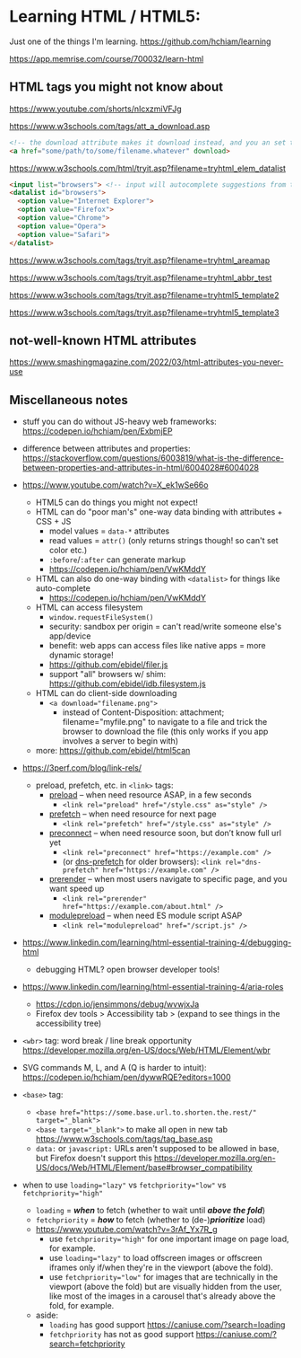 # Learning HTML / HTML5:

Just one of the things I'm learning. <https://github.com/hchiam/learning>

<https://app.memrise.com/course/700032/learn-html>

## HTML tags you might not know about

<https://www.youtube.com/shorts/nIcxzmiVFJg>

<https://www.w3schools.com/tags/att_a_download.asp>

```html
<!-- the download attribute makes it download instead, and you an set the custom file name with download="custom.name" -->
<a href="some/path/to/some/filename.whatever" download>
```

<https://www.w3schools.com/html/tryit.asp?filename=tryhtml_elem_datalist>

```html
<input list="browsers"> <!-- input will autocomplete suggestions from the datalist options (not forced) -->
<datalist id="browsers">
  <option value="Internet Explorer">
  <option value="Firefox">
  <option value="Chrome">
  <option value="Opera">
  <option value="Safari">
</datalist>
```

<https://www.w3schools.com/tags/tryit.asp?filename=tryhtml_areamap>

<https://www.w3schools.com/tags/tryit.asp?filename=tryhtml_abbr_test>

<https://www.w3schools.com/tags/tryit.asp?filename=tryhtml5_template2>

<https://www.w3schools.com/tags/tryit.asp?filename=tryhtml5_template3>

## not-well-known HTML attributes

<https://www.smashingmagazine.com/2022/03/html-attributes-you-never-use>

## Miscellaneous notes

- stuff you can do without JS-heavy web frameworks: https://codepen.io/hchiam/pen/ExbmjEP

- difference between attributes and properties: https://stackoverflow.com/questions/6003819/what-is-the-difference-between-properties-and-attributes-in-html/6004028#6004028

- <https://www.youtube.com/watch?v=X_ek1wSe66o>
  - HTML5 can do things you might not expect!
  - HTML can do "poor man's" one-way data binding with attributes + CSS + JS
    - model values = `data-*` attributes
    - read values = `attr()` (only returns strings though! so can't set color etc.)
    - `:before`/`:after` can generate markup
    - <https://codepen.io/hchiam/pen/VwKMddY>
  - HTML can also do one-way binding with `<datalist>` for things like auto-complete
    - <https://codepen.io/hchiam/pen/VwKMddY>
  - HTML can access filesystem
    - `window.requestFileSystem()`
    - security: sandbox per origin = can't read/write someone else's app/device
    - benefit: web apps can access files like native apps = more dynamic storage!
    - <https://github.com/ebidel/filer.js>
    - support "all" browsers w/ shim: <https://github.com/ebidel/idb.filesystem.js>
  - HTML can do client-side downloading
    - `<a download="filename.png">`
      - instead of Content-Disposition: attachment; filename="myfile.png" to navigate to a file and trick the browser to download the file (this only works if you app involves a server to begin with)
  - more: <https://github.com/ebidel/html5can>
- <https://3perf.com/blog/link-rels/>
  - preload, prefetch, etc. in `<link>` tags:
    - [preload](https://3perf.com/blog/link-rels/#preload) – when need resource ASAP, in a few seconds
      - `<link rel="preload" href="/style.css" as="style" />`
    - [prefetch](https://3perf.com/blog/link-rels/#prefetch) – when need resource for next page
      - `<link rel="prefetch" href="/style.css" as="style" />`
    - [preconnect](https://3perf.com/blog/link-rels/#preconnect) – when need resource soon, but don’t know full url yet
      - `<link rel="preconnect" href="https://example.com" />`
      - (or [dns-prefetch](https://3perf.com/blog/link-rels/#dns-prefetch) for older browsers): `<link rel="dns-prefetch" href="https://example.com" />`
    - [prerender](https://3perf.com/blog/link-rels/#prerender) – when most users navigate to specific page, and you want speed up
      - `<link rel="prerender" href="https://example.com/about.html" />`
    - [modulepreload](https://3perf.com/blog/link-rels/#modulepreload) – when need ES module script ASAP
      - `<link rel="modulepreload" href="/script.js" />`
- <https://www.linkedin.com/learning/html-essential-training-4/debugging-html>
  - debugging HTML? open browser developer tools!
- <https://www.linkedin.com/learning/html-essential-training-4/aria-roles>
  - <https://cdpn.io/jensimmons/debug/wvwjxJa>
  - Firefox dev tools > Accessibility tab > (expand to see things in the accessibility tree)
- `<wbr>` tag: word break / line break opportunity https://developer.mozilla.org/en-US/docs/Web/HTML/Element/wbr
- SVG commands M, L, and A (Q is harder to intuit): https://codepen.io/hchiam/pen/dywwRQE?editors=1000
- `<base>` tag:
  - `<base href="https://some.base.url.to.shorten.the.rest/" target="_blank">`
  - `<base target="_blank">` to make all open in new tab https://www.w3schools.com/tags/tag_base.asp
  - `data:` or `javascript:` URLs aren't supposed to be allowed in base, but Firefox doesn't support this https://developer.mozilla.org/en-US/docs/Web/HTML/Element/base#browser_compatibility

- when to use `loading="lazy"` vs `fetchpriority="low"` vs `fetchpriority="high"`
  - `loading` = **_when_** to fetch (whether to wait until **_above the fold_**)
  - `fetchpriority` = **_how_** to fetch (whether to (de-)**_prioritize_** load)
  - https://www.youtube.com/watch?v=3rAf_Yx7R_g
    - use `fetchpriority="high"` for one important image on page load, for example.
    - use `loading="lazy"` to load offscreen images or offscreen iframes only if/when they're in the viewport (above the fold).
    - use `fetchpriority="low"` for images that are technically in the viewport (above the fold) but are visually hidden from the user, like most of the images in a carousel that's already above the fold, for example.
  - aside:
    - `loading` has good support https://caniuse.com/?search=loading
    - `fetchpriority` has not as good support https://caniuse.com/?search=fetchpriority
